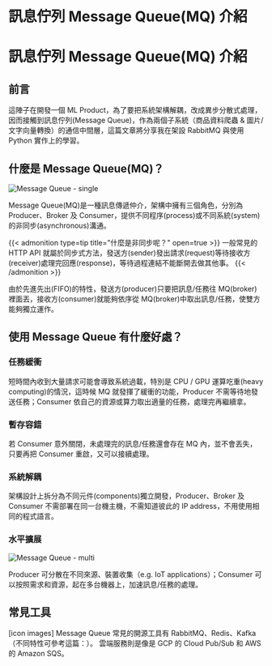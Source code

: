 # 訊息佇列 Message Queue(MQ) 介紹



# 訊息佇列 Message Queue(MQ) 介紹

## 前言

這陣子在開發一個 ML Product，為了要把系統架構解耦，改成異步分散式處理，因而接觸到訊息佇列(Message Queue)，作為兩個子系統（商品資料爬蟲 & 圖片/文字向量轉換）的通信中間層，這篇文章將分享我在架設 RabbitMQ 與使用 Python 實作上的學習。

## 什麼是 Message Queue(MQ)？


![Message Queue - single](/assets/images/002_01_mq_single.png "Message Queue - single")

Message Queue(MQ)是一種訊息傳遞仲介，架構中擁有三個角色，分別為 Producer、Broker 及 Consumer，提供不同程序(process)或不同系統(system)的非同步(asynchronous)溝通。

{{< admonition type=tip title="什麼是非同步呢？" open=true >}}
一般常見的 HTTP API 就屬於同步式方法，發送方(sender)發出請求(request)等待接收方(receiver)處理完回應(response)，等待過程連結不能斷開去做其他事。
{{< /admonition >}}

由於先進先出(FIFO)的特性，發送方(producer)只要把訊息/任務往 MQ(broker) 裡面丟，接收方(consumer)就能夠依序從 MQ(broker)中取出訊息/任務，使雙方能夠獨立運作。

## 使用 Message Queue 有什麼好處？
### 任務緩衝

短時間內收到大量請求可能會導致系統過載，特別是 CPU / GPU 運算吃重(heavy computing)的情況，這時候 MQ 就發揮了緩衝的功能，Producer 不需等待地發送任務；Consumer 依自己的資源或算力取出適量的任務，處理完再繼續拿。

### 暫存容錯
若 Consumer 意外關閉，未處理完的訊息/任務還會存在 MQ 內，並不會丟失，只要再把 Consumer 重啟，又可以接續處理。
### 系統解耦
架構設計上拆分為不同元件(components)獨立開發，Producer、Broker 及 Consumer 不需部署在同一台機主機，不需知道彼此的 IP address，不用使用相同的程式語言。
### 水平擴展

![Message Queue - multi](/assets/images/002_02_mq_multi.jpg "Message Queue - multi")

Producer 可分散在不同來源、裝置收集（e.g. IoT applications）；Consumer 可以按照需求和資源，起在多台機器上，加速訊息/任務的處理。

## 常見工具
[icon images]
Message Queue 常見的開源工具有 RabbitMQ、Redis、Kafka（不同特性可參考這篇：）。
雲端服務則是像是 GCP 的 Cloud Pub/Sub 和 AWS 的 Amazon SQS。
